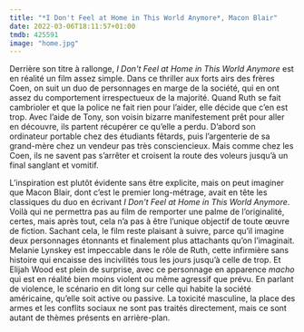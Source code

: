 ```yaml
---
title: "*I Don't Feel at Home in This World Anymore*, Macon Blair"
date: 2022-03-06T18:11:57+01:00
tmdb: 425591 
image: "home.jpg"
---
```


Derrière son titre à rallonge, *I Don't Feel at Home in This World Anymore* est en réalité un film assez simple. Dans ce thriller aux forts airs des frères Coen, on suit un duo de personnages en marge de la société, qui en ont assez du comportement irrespectueux de la majorité. Quand Ruth se fait cambrioler et que la police ne fait rien pour l’aider, elle décide que c’en est trop. Avec l’aide de Tony, son voisin bizarre manifestement prêt pour aller en découvre, ils partent récupérer ce qu’elle a perdu. D’abord son ordinateur portable chez des étudiants fêtards, puis l’argenterie de sa grand-mère chez un vendeur pas très consciencieux. Mais comme chez les Coen, ils ne savent pas s’arrêter et croisent la route des voleurs jusqu’à un final sanglant et vomitif. 

L’inspiration est plutôt évidente sans être explicite, mais on peut imaginer que Macon Blair, dont c’est le premier long-métrage, avait en tête les classiques du duo en écrivant *I Don't Feel at Home in This World Anymore*. Voilà qui ne permettra pas au film de remporter une palme de l’originalité, certes, mais après tout, cela n’a pas à être l’unique objectif de toute œuvre de fiction. Sachant cela, le film reste plaisant à suivre, parce qu’il imagine deux personnages étonnants et finalement plus attachants qu’on l’imaginait. Melanie Lynskey est impeccable dans le rôle de Ruth, cette infirmière sans histoire qui encaisse des incivilités tous les jours jusqu’à celle de trop. Et Elijah Wood est plein de surprise, avec ce personnage en apparence *macho* qui est en réalité bien moins violent ou même agressif que prévu. En parlant de violence, le scénario en dit long sur celle qui habite la société américaine, qu’elle soit active ou passive. La toxicité masculine, la place des armes et les conflits sociaux ne sont pas traités directement, mais ce sont autant de thèmes présents en arrière-plan.
